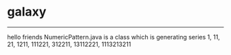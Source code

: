 # galaxy
********************************************************
hello friends
NumericPattern.java is a class which is generating series 
1,
11,
21,
1211,
111221,
312211,
13112221,
1113213211
